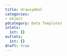 ```yaml
---
title: drawsymbol
categories:
- object
pdcategory: Data Templates
inlets:
  1st: {}
outlets:
  1st: {}
draft: true
---
```


